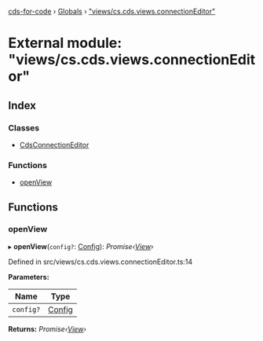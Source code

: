[cds-for-code](../README.md) › [Globals](../globals.md) › ["views/cs.cds.views.connectionEditor"](_views_cs_cds_views_connectioneditor_.md)

# External module: "views/cs.cds.views.connectionEditor"

## Index

### Classes

* [CdsConnectionEditor](../classes/_views_cs_cds_views_connectioneditor_.cdsconnectioneditor.md)

### Functions

* [openView](_views_cs_cds_views_connectioneditor_.md#openview)

## Functions

###  openView

▸ **openView**(`config?`: [Config](../interfaces/_api_cds_webapi_cdswebapi_.cdswebapi.config.md)): *Promise‹[View](../classes/_core_webui_view_.view.md)›*

Defined in src/views/cs.cds.views.connectionEditor.ts:14

**Parameters:**

Name | Type |
------ | ------ |
`config?` | [Config](../interfaces/_api_cds_webapi_cdswebapi_.cdswebapi.config.md) |

**Returns:** *Promise‹[View](../classes/_core_webui_view_.view.md)›*
